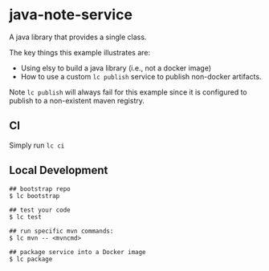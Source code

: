 # java-note-service

A java library that provides a single class.

The key things this example illustrates are:

- Using elsy to build a java library (i.e., not a docker image)
- How to use a custom `lc publish` service to publish non-docker artifacts.

Note `lc publish` will always fail for this example since it is configured
to publish to a non-existent maven registry.

## CI

Simply run `lc ci`

## Local Development
```
## bootstrap repo
$ lc bootstrap

## test your code
$ lc test

## run specific mvn commands:
$ lc mvn -- <mvncmd>

## package service into a Docker image
$ lc package
```
